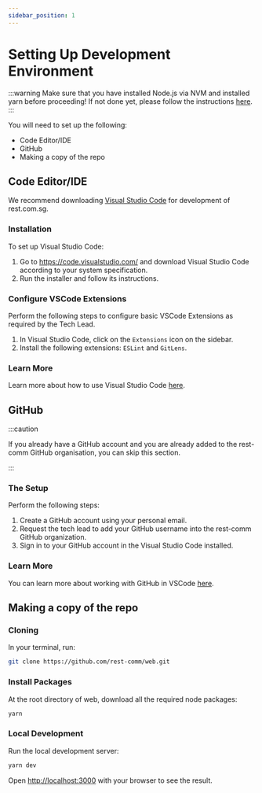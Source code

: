 ```yaml
---
sidebar_position: 1
---
```


# Setting Up Development Environment

:::warning
Make sure that you have installed Node.js via NVM and installed yarn before proceeding! If not done yet, please follow the instructions [here](/docs/docs/category/getting-started).
:::

You will need to set up the following:
- Code Editor/IDE
- GitHub
- Making a copy of the repo

## Code Editor/IDE

We recommend downloading [Visual Studio Code](https://code.visualstudio.com/) for development of rest.com.sg.

### Installation

To set up Visual Studio Code:
1. Go to https://code.visualstudio.com/ and download Visual Studio Code according to your system specification.
2. Run the installer and follow its instructions.

### Configure VSCode Extensions

Perform the following steps to configure basic VSCode Extensions as required by the Tech Lead.
1. In Visual Studio Code, click on the `Extensions` icon on the sidebar.
2. Install the following extensions: `ESLint` and `GitLens`.

### Learn More

Learn more about how to use Visual Studio Code [here](https://code.visualstudio.com/docs/getstarted/introvideos).

## GitHub

:::caution

If you already have a GitHub account and you are already added to the rest-comm GitHub organisation, you can skip this section.

:::

### The Setup

Perform the following steps:
1. Create a GitHub account using your personal email.
2. Request the tech lead to add your GitHub username into the rest-comm GitHub organization.
3. Sign in to your GitHub account in the Visual Studio Code installed.

### Learn More

You can learn more about working with GitHub in VSCode [here](https://code.visualstudio.com/docs/sourcecontrol/github).


## Making a copy of the repo

### Cloning

In your terminal, run:

```bash
git clone https://github.com/rest-comm/web.git
```

### Install Packages

At the root directory of web, download all the required node packages:

```bash
yarn
```

### Local Development

Run the local development server:

```bash
yarn dev
```

Open [http://localhost:3000](http://localhost:3000) with your browser to see the result.

